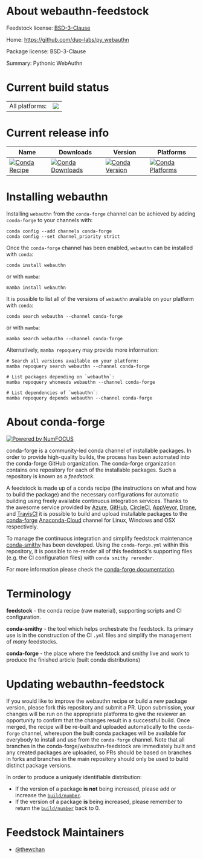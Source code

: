 About webauthn-feedstock
========================

Feedstock license: [BSD-3-Clause](https://github.com/conda-forge/webauthn-feedstock/blob/main/LICENSE.txt)

Home: https://github.com/duo-labs/py_webauthn

Package license: BSD-3-Clause

Summary: Pythonic WebAuthn

Current build status
====================


<table><tr><td>All platforms:</td>
    <td>
      <a href="https://dev.azure.com/conda-forge/feedstock-builds/_build/latest?definitionId=20380&branchName=main">
        <img src="https://dev.azure.com/conda-forge/feedstock-builds/_apis/build/status/webauthn-feedstock?branchName=main">
      </a>
    </td>
  </tr>
</table>

Current release info
====================

| Name | Downloads | Version | Platforms |
| --- | --- | --- | --- |
| [![Conda Recipe](https://img.shields.io/badge/recipe-webauthn-green.svg)](https://anaconda.org/conda-forge/webauthn) | [![Conda Downloads](https://img.shields.io/conda/dn/conda-forge/webauthn.svg)](https://anaconda.org/conda-forge/webauthn) | [![Conda Version](https://img.shields.io/conda/vn/conda-forge/webauthn.svg)](https://anaconda.org/conda-forge/webauthn) | [![Conda Platforms](https://img.shields.io/conda/pn/conda-forge/webauthn.svg)](https://anaconda.org/conda-forge/webauthn) |

Installing webauthn
===================

Installing `webauthn` from the `conda-forge` channel can be achieved by adding `conda-forge` to your channels with:

```
conda config --add channels conda-forge
conda config --set channel_priority strict
```

Once the `conda-forge` channel has been enabled, `webauthn` can be installed with `conda`:

```
conda install webauthn
```

or with `mamba`:

```
mamba install webauthn
```

It is possible to list all of the versions of `webauthn` available on your platform with `conda`:

```
conda search webauthn --channel conda-forge
```

or with `mamba`:

```
mamba search webauthn --channel conda-forge
```

Alternatively, `mamba repoquery` may provide more information:

```
# Search all versions available on your platform:
mamba repoquery search webauthn --channel conda-forge

# List packages depending on `webauthn`:
mamba repoquery whoneeds webauthn --channel conda-forge

# List dependencies of `webauthn`:
mamba repoquery depends webauthn --channel conda-forge
```


About conda-forge
=================

[![Powered by
NumFOCUS](https://img.shields.io/badge/powered%20by-NumFOCUS-orange.svg?style=flat&colorA=E1523D&colorB=007D8A)](https://numfocus.org)

conda-forge is a community-led conda channel of installable packages.
In order to provide high-quality builds, the process has been automated into the
conda-forge GitHub organization. The conda-forge organization contains one repository
for each of the installable packages. Such a repository is known as a *feedstock*.

A feedstock is made up of a conda recipe (the instructions on what and how to build
the package) and the necessary configurations for automatic building using freely
available continuous integration services. Thanks to the awesome service provided by
[Azure](https://azure.microsoft.com/en-us/services/devops/), [GitHub](https://github.com/),
[CircleCI](https://circleci.com/), [AppVeyor](https://www.appveyor.com/),
[Drone](https://cloud.drone.io/welcome), and [TravisCI](https://travis-ci.com/)
it is possible to build and upload installable packages to the
[conda-forge](https://anaconda.org/conda-forge) [Anaconda-Cloud](https://anaconda.org/)
channel for Linux, Windows and OSX respectively.

To manage the continuous integration and simplify feedstock maintenance
[conda-smithy](https://github.com/conda-forge/conda-smithy) has been developed.
Using the ``conda-forge.yml`` within this repository, it is possible to re-render all of
this feedstock's supporting files (e.g. the CI configuration files) with ``conda smithy rerender``.

For more information please check the [conda-forge documentation](https://conda-forge.org/docs/).

Terminology
===========

**feedstock** - the conda recipe (raw material), supporting scripts and CI configuration.

**conda-smithy** - the tool which helps orchestrate the feedstock.
                   Its primary use is in the construction of the CI ``.yml`` files
                   and simplify the management of *many* feedstocks.

**conda-forge** - the place where the feedstock and smithy live and work to
                  produce the finished article (built conda distributions)


Updating webauthn-feedstock
===========================

If you would like to improve the webauthn recipe or build a new
package version, please fork this repository and submit a PR. Upon submission,
your changes will be run on the appropriate platforms to give the reviewer an
opportunity to confirm that the changes result in a successful build. Once
merged, the recipe will be re-built and uploaded automatically to the
`conda-forge` channel, whereupon the built conda packages will be available for
everybody to install and use from the `conda-forge` channel.
Note that all branches in the conda-forge/webauthn-feedstock are
immediately built and any created packages are uploaded, so PRs should be based
on branches in forks and branches in the main repository should only be used to
build distinct package versions.

In order to produce a uniquely identifiable distribution:
 * If the version of a package **is not** being increased, please add or increase
   the [``build/number``](https://docs.conda.io/projects/conda-build/en/latest/resources/define-metadata.html#build-number-and-string).
 * If the version of a package **is** being increased, please remember to return
   the [``build/number``](https://docs.conda.io/projects/conda-build/en/latest/resources/define-metadata.html#build-number-and-string)
   back to 0.

Feedstock Maintainers
=====================

* [@thewchan](https://github.com/thewchan/)

